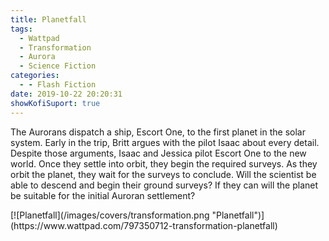 ```yaml
---
title: Planetfall
tags:
  - Wattpad
  - Transformation
  - Aurora
  - Science Fiction
categories:
  - - Flash Fiction
date: 2019-10-22 20:20:31
showKofiSuport: true
---
```


The Aurorans dispatch a ship, Escort One, to the first planet in the solar system. Early in the trip, Britt argues with the pilot Isaac about every detail. Despite those arguments, Isaac and Jessica pilot Escort One to the new world. Once they settle into orbit, they begin the required surveys. As they orbit the planet, they wait for the surveys to conclude.<!-- more --> Will the scientist be able to descend and begin their ground surveys? If they can will the planet be suitable for the initial Auroran settlement?

<div class="center">[![Planetfall](/images/covers/transformation.png "Planetfall")](https://www.wattpad.com/797350712-transformation-planetfall)</div>
